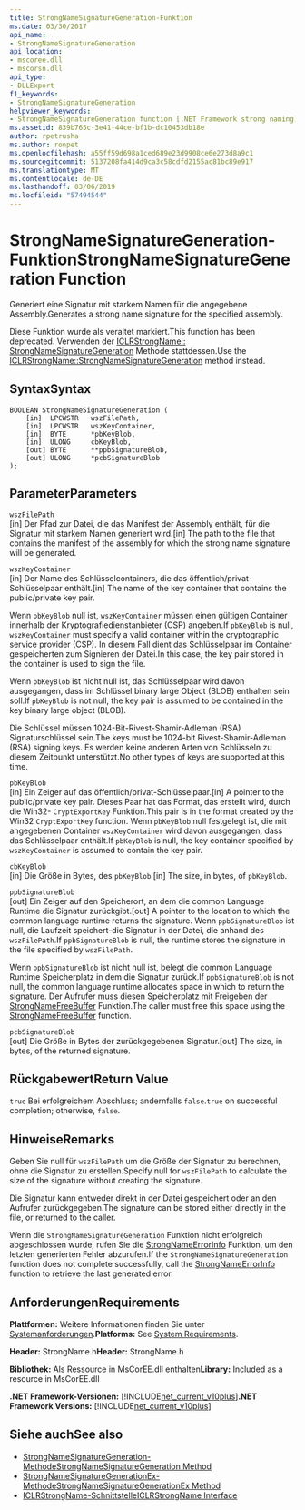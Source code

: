 ```yaml
---
title: StrongNameSignatureGeneration-Funktion
ms.date: 03/30/2017
api_name:
- StrongNameSignatureGeneration
api_location:
- mscoree.dll
- mscorsn.dll
api_type:
- DLLExport
f1_keywords:
- StrongNameSignatureGeneration
helpviewer_keywords:
- StrongNameSignatureGeneration function [.NET Framework strong naming]
ms.assetid: 839b765c-3e41-44ce-bf1b-dc10453db18e
author: rpetrusha
ms.author: ronpet
ms.openlocfilehash: a55ff59d698a1ced689e23d9908ce6e273d8a9c1
ms.sourcegitcommit: 5137208fa414d9ca3c58cdfd2155ac81bc89e917
ms.translationtype: MT
ms.contentlocale: de-DE
ms.lasthandoff: 03/06/2019
ms.locfileid: "57494544"
---
```

# <a name="strongnamesignaturegeneration-function"></a><span data-ttu-id="22112-102">StrongNameSignatureGeneration-Funktion</span><span class="sxs-lookup"><span data-stu-id="22112-102">StrongNameSignatureGeneration Function</span></span>
<span data-ttu-id="22112-103">Generiert eine Signatur mit starkem Namen für die angegebene Assembly.</span><span class="sxs-lookup"><span data-stu-id="22112-103">Generates a strong name signature for the specified assembly.</span></span>  
  
 <span data-ttu-id="22112-104">Diese Funktion wurde als veraltet markiert.</span><span class="sxs-lookup"><span data-stu-id="22112-104">This function has been deprecated.</span></span> <span data-ttu-id="22112-105">Verwenden der [ICLRStrongName:: StrongNameSignatureGeneration](../../../../docs/framework/unmanaged-api/hosting/iclrstrongname-strongnamesignaturegeneration-method.md) Methode stattdessen.</span><span class="sxs-lookup"><span data-stu-id="22112-105">Use the [ICLRStrongName::StrongNameSignatureGeneration](../../../../docs/framework/unmanaged-api/hosting/iclrstrongname-strongnamesignaturegeneration-method.md) method instead.</span></span>  
  
## <a name="syntax"></a><span data-ttu-id="22112-106">Syntax</span><span class="sxs-lookup"><span data-stu-id="22112-106">Syntax</span></span>  
  
```  
BOOLEAN StrongNameSignatureGeneration (   
    [in]  LPCWSTR   wszFilePath,  
    [in]  LPCWSTR   wszKeyContainer,  
    [in]  BYTE      *pbKeyBlob,  
    [in]  ULONG     cbKeyBlob,  
    [out] BYTE      **ppbSignatureBlob,  
    [out] ULONG     *pcbSignatureBlob  
);  
```  
  
## <a name="parameters"></a><span data-ttu-id="22112-107">Parameter</span><span class="sxs-lookup"><span data-stu-id="22112-107">Parameters</span></span>  
 `wszFilePath`  
 <span data-ttu-id="22112-108">[in] Der Pfad zur Datei, die das Manifest der Assembly enthält, für die Signatur mit starkem Namen generiert wird.</span><span class="sxs-lookup"><span data-stu-id="22112-108">[in] The path to the file that contains the manifest of the assembly for which the strong name signature will be generated.</span></span>  
  
 `wszKeyContainer`  
 <span data-ttu-id="22112-109">[in] Der Name des Schlüsselcontainers, die das öffentlich/privat-Schlüsselpaar enthält.</span><span class="sxs-lookup"><span data-stu-id="22112-109">[in] The name of the key container that contains the public/private key pair.</span></span>  
  
 <span data-ttu-id="22112-110">Wenn `pbKeyBlob` null ist, `wszKeyContainer` müssen einen gültigen Container innerhalb der Kryptografiedienstanbieter (CSP) angeben.</span><span class="sxs-lookup"><span data-stu-id="22112-110">If `pbKeyBlob` is null, `wszKeyContainer` must specify a valid container within the cryptographic service provider (CSP).</span></span> <span data-ttu-id="22112-111">In diesem Fall dient das Schlüsselpaar im Container gespeicherten zum Signieren der Datei.</span><span class="sxs-lookup"><span data-stu-id="22112-111">In this case, the key pair stored in the container is used to sign the file.</span></span>  
  
 <span data-ttu-id="22112-112">Wenn `pbKeyBlob` ist nicht null ist, das Schlüsselpaar wird davon ausgegangen, dass im Schlüssel binary large Object (BLOB) enthalten sein soll.</span><span class="sxs-lookup"><span data-stu-id="22112-112">If `pbKeyBlob` is not null, the key pair is assumed to be contained in the key binary large object (BLOB).</span></span>  
  
 <span data-ttu-id="22112-113">Die Schlüssel müssen 1024-Bit-Rivest-Shamir-Adleman (RSA) Signaturschlüssel sein.</span><span class="sxs-lookup"><span data-stu-id="22112-113">The keys must be 1024-bit Rivest-Shamir-Adleman (RSA) signing keys.</span></span> <span data-ttu-id="22112-114">Es werden keine anderen Arten von Schlüsseln zu diesem Zeitpunkt unterstützt.</span><span class="sxs-lookup"><span data-stu-id="22112-114">No other types of keys are supported at this time.</span></span>  
  
 `pbKeyBlob`  
 <span data-ttu-id="22112-115">[in] Ein Zeiger auf das öffentlich/privat-Schlüsselpaar.</span><span class="sxs-lookup"><span data-stu-id="22112-115">[in] A pointer to the public/private key pair.</span></span> <span data-ttu-id="22112-116">Dieses Paar hat das Format, das erstellt wird, durch die Win32- `CryptExportKey` Funktion.</span><span class="sxs-lookup"><span data-stu-id="22112-116">This pair is in the format created by the Win32 `CryptExportKey` function.</span></span> <span data-ttu-id="22112-117">Wenn `pbKeyBlob` null festgelegt ist, die mit angegebenen Container `wszKeyContainer` wird davon ausgegangen, dass das Schlüsselpaar enthält.</span><span class="sxs-lookup"><span data-stu-id="22112-117">If `pbKeyBlob` is null, the key container specified by `wszKeyContainer` is assumed to contain the key pair.</span></span>  
  
 `cbKeyBlob`  
 <span data-ttu-id="22112-118">[in] Die Größe in Bytes, des `pbKeyBlob`.</span><span class="sxs-lookup"><span data-stu-id="22112-118">[in] The size, in bytes, of `pbKeyBlob`.</span></span>  
  
 `ppbSignatureBlob`  
 <span data-ttu-id="22112-119">[out] Ein Zeiger auf den Speicherort, an dem die common Language Runtime die Signatur zurückgibt.</span><span class="sxs-lookup"><span data-stu-id="22112-119">[out] A pointer to the location to which the common language runtime returns the signature.</span></span> <span data-ttu-id="22112-120">Wenn `ppbSignatureBlob` ist null, die Laufzeit speichert-die Signatur in der Datei, die anhand des `wszFilePath`.</span><span class="sxs-lookup"><span data-stu-id="22112-120">If `ppbSignatureBlob` is null, the runtime stores the signature in the file specified by `wszFilePath`.</span></span>  
  
 <span data-ttu-id="22112-121">Wenn `ppbSignatureBlob` ist nicht null ist, belegt die common Language Runtime Speicherplatz in dem die Signatur zurück.</span><span class="sxs-lookup"><span data-stu-id="22112-121">If `ppbSignatureBlob` is not null, the common language runtime allocates space in which to return the signature.</span></span> <span data-ttu-id="22112-122">Der Aufrufer muss diesen Speicherplatz mit Freigeben der [StrongNameFreeBuffer](../../../../docs/framework/unmanaged-api/strong-naming/strongnamefreebuffer-function.md) Funktion.</span><span class="sxs-lookup"><span data-stu-id="22112-122">The caller must free this space using the [StrongNameFreeBuffer](../../../../docs/framework/unmanaged-api/strong-naming/strongnamefreebuffer-function.md) function.</span></span>  
  
 `pcbSignatureBlob`  
 <span data-ttu-id="22112-123">[out] Die Größe in Bytes der zurückgegebenen Signatur.</span><span class="sxs-lookup"><span data-stu-id="22112-123">[out] The size, in bytes, of the returned signature.</span></span>  
  
## <a name="return-value"></a><span data-ttu-id="22112-124">Rückgabewert</span><span class="sxs-lookup"><span data-stu-id="22112-124">Return Value</span></span>  
 <span data-ttu-id="22112-125">`true` Bei erfolgreichem Abschluss; andernfalls `false`.</span><span class="sxs-lookup"><span data-stu-id="22112-125">`true` on successful completion; otherwise, `false`.</span></span>  
  
## <a name="remarks"></a><span data-ttu-id="22112-126">Hinweise</span><span class="sxs-lookup"><span data-stu-id="22112-126">Remarks</span></span>  
 <span data-ttu-id="22112-127">Geben Sie null für `wszFilePath` um die Größe der Signatur zu berechnen, ohne die Signatur zu erstellen.</span><span class="sxs-lookup"><span data-stu-id="22112-127">Specify null for `wszFilePath` to calculate the size of the signature without creating the signature.</span></span>  
  
 <span data-ttu-id="22112-128">Die Signatur kann entweder direkt in der Datei gespeichert oder an den Aufrufer zurückgegeben.</span><span class="sxs-lookup"><span data-stu-id="22112-128">The signature can be stored either directly in the file, or returned to the caller.</span></span>  
  
 <span data-ttu-id="22112-129">Wenn die `StrongNameSignatureGeneration` Funktion nicht erfolgreich abgeschlossen wurde, rufen Sie die [StrongNameErrorInfo](../../../../docs/framework/unmanaged-api/strong-naming/strongnameerrorinfo-function.md) Funktion, um den letzten generierten Fehler abzurufen.</span><span class="sxs-lookup"><span data-stu-id="22112-129">If the `StrongNameSignatureGeneration` function does not complete successfully, call the [StrongNameErrorInfo](../../../../docs/framework/unmanaged-api/strong-naming/strongnameerrorinfo-function.md) function to retrieve the last generated error.</span></span>  
  
## <a name="requirements"></a><span data-ttu-id="22112-130">Anforderungen</span><span class="sxs-lookup"><span data-stu-id="22112-130">Requirements</span></span>  
 <span data-ttu-id="22112-131">**Plattformen:** Weitere Informationen finden Sie unter [Systemanforderungen](../../../../docs/framework/get-started/system-requirements.md).</span><span class="sxs-lookup"><span data-stu-id="22112-131">**Platforms:** See [System Requirements](../../../../docs/framework/get-started/system-requirements.md).</span></span>  
  
 <span data-ttu-id="22112-132">**Header:** StrongName.h</span><span class="sxs-lookup"><span data-stu-id="22112-132">**Header:** StrongName.h</span></span>  
  
 <span data-ttu-id="22112-133">**Bibliothek:** Als Ressource in MsCorEE.dll enthalten</span><span class="sxs-lookup"><span data-stu-id="22112-133">**Library:** Included as a resource in MsCorEE.dll</span></span>  
  
 <span data-ttu-id="22112-134">**.NET Framework-Versionen:** [!INCLUDE[net_current_v10plus](../../../../includes/net-current-v10plus-md.md)]</span><span class="sxs-lookup"><span data-stu-id="22112-134">**.NET Framework Versions:** [!INCLUDE[net_current_v10plus](../../../../includes/net-current-v10plus-md.md)]</span></span>  
  
## <a name="see-also"></a><span data-ttu-id="22112-135">Siehe auch</span><span class="sxs-lookup"><span data-stu-id="22112-135">See also</span></span>
- [<span data-ttu-id="22112-136">StrongNameSignatureGeneration-Methode</span><span class="sxs-lookup"><span data-stu-id="22112-136">StrongNameSignatureGeneration Method</span></span>](../../../../docs/framework/unmanaged-api/hosting/iclrstrongname-strongnamesignaturegeneration-method.md)
- [<span data-ttu-id="22112-137">StrongNameSignatureGenerationEx-Methode</span><span class="sxs-lookup"><span data-stu-id="22112-137">StrongNameSignatureGenerationEx Method</span></span>](../../../../docs/framework/unmanaged-api/hosting/iclrstrongname-strongnamesignaturegenerationex-method.md)
- [<span data-ttu-id="22112-138">ICLRStrongName-Schnittstelle</span><span class="sxs-lookup"><span data-stu-id="22112-138">ICLRStrongName Interface</span></span>](../../../../docs/framework/unmanaged-api/hosting/iclrstrongname-interface.md)
